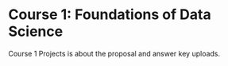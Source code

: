 # Course 1: Foundations of Data Science

Course 1 Projects is about the proposal and answer key uploads. 


